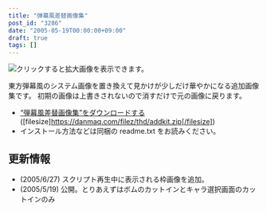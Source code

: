 ```yaml
---
title: "弾幕風差替画像集"
post_id: "3286"
date: "2005-05-19T00:00:00+09:00"
draft: true
tags: []
---
```



![クリックすると拡大画像を表示できます。](https://danmaq.com/image/thd/addkit_s.jpg)

東方弾幕風のシステム画像を置き換えて見かけが少しだけ華やかになる追加画像集です。
初期の画像は上書きされないので消すだけで元の画像に戻ります。

* [“弾幕風差替画像集”をダウンロードする](/filez/thd/addkit.zip) ([filesize]https://danmaq.com/filez/thd/addkit.zip[/filesize])
* インストール方法などは同梱の readme.txt をお読みください。

## 更新情報

* (2005/6/27) スクリプト再生中に表示される枠画像を追加。
* (2005/5/19) 公開。とりあえずはボムのカットインとキャラ選択画面のカットインのみ
